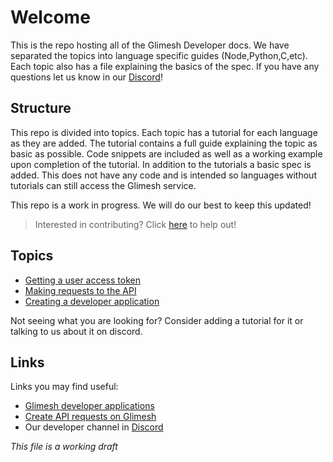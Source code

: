 # Welcome

This is the repo hosting all of the Glimesh Developer docs. We have separated the topics into language specific guides (Node,Python,C,etc). Each topic also has a file explaining the basics of the spec. If you have any questions let us know in our [Discord](https://discord.gg/Glimesh)!  
  
## Structure

This repo is divided into topics. Each topic has a tutorial for each language as they are added. The tutorial contains a full guide explaining the topic as basic as possible. Code snippets are included as well as a working example upon completion of the tutorial. In addition to the tutorials a basic spec is added. This does not have any code and is intended so languages without tutorials can still access the Glimesh service. 

This repo is a work in progress. We will do our best to keep this updated!

>Interested in contributing? Click [here](CONTRIBUTING.md) to help out!

## Topics
 
-  [Getting a user access token](Topics/OAuth/AccessToken)
-  [Making requests to the API](Topics/API/QueryAPI)
-  [Creating a developer application](Topics/DevApplication/generalInfo.MD)

Not seeing what you are looking for? Consider adding a tutorial for it or talking to us about it on discord.

## Links

Links you may find useful:
 - [Glimesh developer applications](https://glimesh.tv/users/settings/applications)
 - [Create API requests on Glimesh](https://glimesh.tv/api)
 - Our developer channel in [Discord](https://discord.gg/Glimesh)



 *This file is a working draft*
